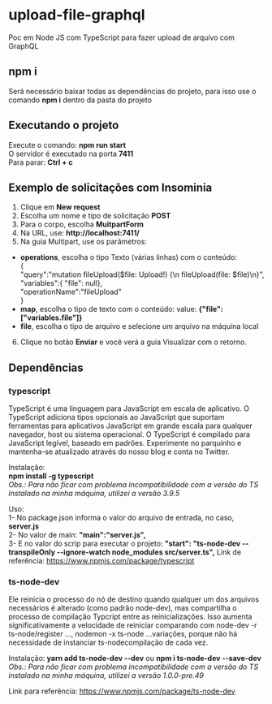 # upload-file-graphql  
Poc em Node JS com TypeScript para fazer upload de arquivo com GraphQL  
  
## npm i  
  
Será necessário baixar todas as dependências do projeto, para isso use o comando **npm i** dentro da pasta do projeto  
  
## Executando o projeto  
  
Execute o comando: **npm run start**  
O servidor é executado na porta **7411**  
Para parar: **Ctrl + c**  
  
## Exemplo de solicitações com Insominia  
  
1. Clique em **New request**  
2. Escolha um nome e tipo de solicitação **POST**  
3. Para o corpo, escolha **MuitpartForm**  
4. Na URL, use: **http://localhost:7411/**  
5. Na guia Multipart, use os parâmetros:  
- **operations**, escolha o tipo Texto (várias linhas) com o conteúdo:  
{  
  "query":"mutation fileUpload($file: Upload!) {\n fileUpload(file: $file)\n}",  
  "variables":{ "file": null},  
  "operationName":"fileUpload"  
}  
- **map**, escolha o tipo de texto com o conteúdo: value: **{"file": ["variables.file"]}**  
- **file**, escolha o tipo de arquivo e selecione um arquivo na máquina local  
6. Clique no botão **Enviar** e você verá a guia Visualizar com o retorno.  
  
## Dependências  
### typescript  
TypeScript é uma linguagem para JavaScript em escala de aplicativo. O TypeScript adiciona tipos opcionais ao JavaScript que suportam ferramentas para aplicativos JavaScript em grande escala para qualquer navegador, host ou sistema operacional. O TypeScript é compilado para JavaScript legível, baseado em padrões. Experimente no parquinho e mantenha-se atualizado através do nosso blog e conta no Twitter.  
  
Instalação:  
**npm install -g typescript**  
*Obs.: Para não ficar com problema incompatibilidade com a versão do TS instalado na minha máquina, utilizei a versão 3.9.5*  

Uso:  
1- No package.json informa o valor do arquivo de entrada, no caso, **server.js**  
2- No valor de main: **"main":"server.js",**  
3- E no valor do scrip para executar o projeto: **"start": "ts-node-dev --transpileOnly --ignore-watch node_modules src/server.ts",**
Link de referência: https://www.npmjs.com/package/typescript  
  
### ts-node-dev  
Ele reinicia o processo do nó de destino quando qualquer um dos arquivos necessários é alterado (como padrão node-dev), mas compartilha o processo de compilação Typcript entre as reinicializações. Isso aumenta significativamente a velocidade de reiniciar comparando com node-dev -r ts-node/register ..., nodemon -x ts-node ...variações, porque não há necessidade de instanciar ts-nodecompilação de cada vez.  
  
Instalação: **yarn add ts-node-dev --dev** ou **npm i ts-node-dev --save-dev**  
*Obs.: Para não ficar com problema incompatibilidade com a versão do TS instalado na minha máquina, utilizei a versão 1.0.0-pre.49*  
  
Link para referência: https://www.npmjs.com/package/ts-node-dev  
 

  
    

